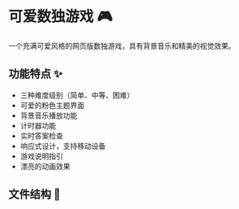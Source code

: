 # 可爱数独游戏 🎮

一个充满可爱风格的网页版数独游戏，具有背景音乐和精美的视觉效果。

## 功能特点 ✨

- 三种难度级别（简单、中等、困难）
- 可爱的粉色主题界面
- 背景音乐播放功能
- 计时器功能
- 实时答案检查
- 响应式设计，支持移动设备
- 游戏说明指引
- 漂亮的动画效果

## 文件结构 📁 